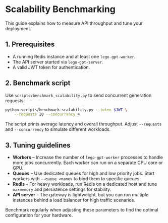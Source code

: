 # Scalability Benchmarking

This guide explains how to measure API throughput and tune your deployment.

## 1. Prerequisites

* A running Redis instance and at least one `lego-gpt-worker`.
* The API server started via `lego-gpt-server`.
* A valid JWT token for authentication.

## 2. Benchmark script

Use `scripts/benchmark_scalability.py` to send concurrent generation requests:

```bash
python scripts/benchmark_scalability.py --token $JWT \
    --requests 20 --concurrency 4
```

The script prints average latency and overall throughput. Adjust `--requests`
and `--concurrency` to simulate different workloads.

## 3. Tuning guidelines

* **Workers** – Increase the number of `lego-gpt-worker` processes to handle
  more jobs concurrently. Each worker can run on a separate CPU core or GPU.
* **Queues** – Use dedicated queues for high and low priority jobs. Start
  workers with `--queue <name>` to bind them to specific queues.
* **Redis** – For heavy workloads, run Redis on a dedicated host and tune
  `maxmemory` and persistence settings for stability.
* **API server** – The gateway is lightweight, but you can run multiple
  instances behind a load balancer for high traffic scenarios.

Benchmark regularly when adjusting these parameters to find the optimal
configuration for your hardware.
